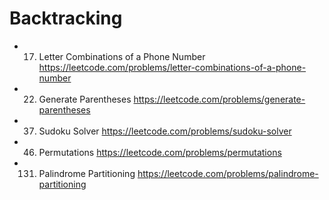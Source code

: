 # Backtracking

- 17. Letter Combinations of a Phone Number
      https://leetcode.com/problems/letter-combinations-of-a-phone-number
- 22. Generate Parentheses
      https://leetcode.com/problems/generate-parentheses
- 37. Sudoku Solver
      https://leetcode.com/problems/sudoku-solver
- 46. Permutations
      https://leetcode.com/problems/permutations
- 131. Palindrome Partitioning
       https://leetcode.com/problems/palindrome-partitioning
